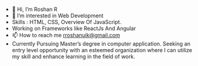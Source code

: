- 👋 Hi, I’m Roshan R
- 👀 I’m interested in Web Development
- Skills : HTML, CSS, Overview Of JavaScript.
- Working on Frameworks like ReactJs And Angular
- 📫 How to reach me rroshanuik@gmail.com
- Currently Pursuing Master’s degree in computer application. Seeking an entry level opportunity with an esteemed organization where I can utilize my skill and enhance learning in the field of work.

<!---
learner1204/learner1204 is a ✨ special ✨ repository because its `README.md` (this file) appears on your GitHub profile.
You can click the Preview link to take a look at your changes.
--->
